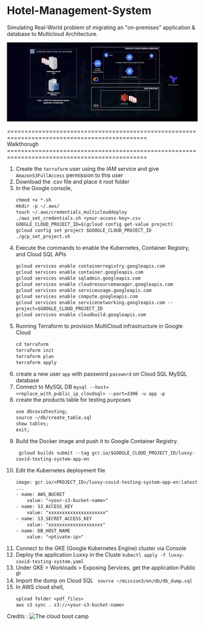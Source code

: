 # Hotel-Management-System

Simulating Real-World problem of migrating an "on-premises" application & database to Multicloud Architecture.

![SAA.jpeg](https://github.com/Rishiii7/Hotel-Management-System/blob/main/SAA.jpeg)

============================================================================================== <br>
                                Walkthorugh<br>
============================================================================================== <br>

1. Create the ```terraform``` user using the IAM service and give ```AmazonS3FullAccess``` permission to this user
2. Download the .csv file and place it root folder
3. In the Google console, 
    ```
    chmod +x *.sh
    mkdir -p ~/.aws/
    touch ~/.aws/credentials_multiclouddeploy
    ./aws_set_credentials.sh <your-access-key>.csv
    GOOGLE_CLOUD_PROJECT_ID=$(gcloud config get-value project)
    gcloud config set project $GOOGLE_CLOUD_PROJECT_ID
    ./gcp_set_project.sh
    ```
4. Execute the commands to enable the Kubernetes, Container Registry, and Cloud SQL APIs
    ```
    gcloud services enable containerregistry.googleapis.com
    gcloud services enable container.googleapis.com
    gcloud services enable sqladmin.googleapis.com
    gcloud services enable cloudresourcemanager.googleapis.com
    gcloud services enable serviceusage.googleapis.com
    gcloud services enable compute.googleapis.com
    gcloud services enable servicenetworking.googleapis.com --project=$GOOGLE_CLOUD_PROJECT_ID
    gcloud services enable cloudbuild.googleapis.com
    ```
5. Running Terraform to provision MultiCloud infrastructure in Google Cloud
    ```
    cd terraform
    terraform init
    terraform plan
    terraform apply
    ```
6. create a new user `app` with password `password` on Cloud SQL MySQL database 
7. Connect to MySQL DB ``` mysql --host=<replace_with_public_ip_cloudsql> --port=3306 -u app -p ```
8. create the products table for testing purposes
    ```
    use dbcovidtesting;
    source ~/db/create_table.sql
    show tables;
    exit;
    ```
9. Build the Docker image and push it to Google Container Registry.
    ```
     gcloud builds submit --tag gcr.io/$GOOGLE_CLOUD_PROJECT_ID/luxxy-covid-testing-system-app-en
    ```
11. Edit the Kubernetes deployment file
    ```
    image: gcr.io/<PROJECT_ID>/luxxy-covid-testing-system-app-en:latest
    ...
    - name: AWS_BUCKET
        value: "<your-s3-bucket-name>"
    - name: S3_ACCESS_KEY
        value: "xxxxxxxxxxxxxxxxxxxxx"
    - name: S3_SECRET_ACCESS_KEY
        value: "xxxxxxxxxxxxxxxxxxxx"
    - name: DB_HOST_NAME
        value: "<ptivate-ip>"
    ```
12. Connect to the GKE (Google Kubernetes Engine) cluster via Console
13. Deploy the application Luxxy in the Cluste 
```kubectl apply -f luxxy-covid-testing-system.yaml```
14. Under GKE > Workloads > Exposing Services, get the application Public IP
15. Import the dump on Cloud SQL
    ``` source ~/mission3/en/db/db_dump.sql```
16. In AWS cloud shell,
    ```
    upload folder <pdf_files>
    aws s3 sync . s3://<your-s3-bucket-name>
    ```

Credits : ![The cloud boot camp](https://www.youtube.com/@thecloudbootcamp)

